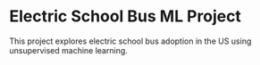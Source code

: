# Electric School Bus ML Project

This project explores electric school bus adoption in the US using unsupervised machine learning.